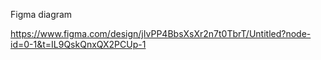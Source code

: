 Figma diagram

https://www.figma.com/design/jIvPP4BbsXsXr2n7t0TbrT/Untitled?node-id=0-1&t=IL9QskQnxQX2PCUp-1
